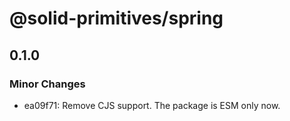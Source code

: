 # @solid-primitives/spring

## 0.1.0

### Minor Changes

- ea09f71: Remove CJS support. The package is ESM only now.
